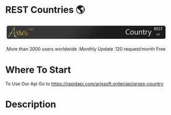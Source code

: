 # REST Countries 🌎
![Arses REST Country](https://github.com/ArsesCo/RESTCountries/blob/master/statics/rm_header.png)

 .More than 2000 users worldwide
 .Monthly Update
 .120 request/month Free
 
# Where To Start
To Use Our Api Go to https://rapidapi.com/arissoft.order/api/arses-country

# Description

